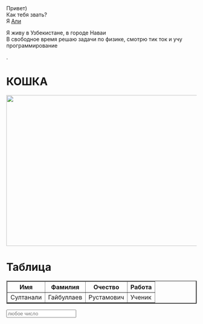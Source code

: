 <html>
	<head>
		<meta charset="UTF-8">
	</head>
	<body>
		Привет)<br>
		Как тебя звать?<br>
		Я <a href="https://t.me/myupi1717">Али</a><br>
		<p>Я живу в Узбекистане, в городе Наваи<br>
		В свободное время решаю задачи по физике, смотрю  тик ток и учу программирование</p>.
		<h1>КОШКА</h1>
		<img src="https://cdnn21.img.ria.ru/images/07e4/0c/0a/1588644193_0:321:3071:2048_1920x0_80_0_0_fee132516d8e1dc34b87ff087c071453.jpg" width="600px" height="400px">
	<h1><strong>Таблица</strong></h1>
	<table border="2.5">
		<tr>
			<th>Имя</th>
			<th>Фамилия</th>
			<th>Очество</th>
			<th>Работа</th>
		</tr>
		<tr>
			<td>Султанали</td>
			<td>Гайбуллаев</td>
			<td>Рустамович</td>
			<td>Ученик</td>
		</tr>
	</table>
	<p> </p>
	<input placeholder="любое число">
	</body>
</html>
